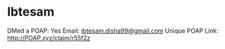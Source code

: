 # Ibtesam

DMed a POAP: Yes
Email: ibtesam.disha99@gmail.com
Unique POAP Link: http://POAP.xyz/claim/r55f2z